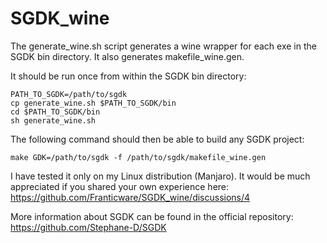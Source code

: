# SGDK_wine

The generate_wine.sh script generates a wine wrapper for each exe in the SGDK bin directory. It also generates makefile_wine.gen.

It should be run once from within the SGDK bin directory:
```
PATH_TO_SGDK=/path/to/sgdk
cp generate_wine.sh $PATH_TO_SGDK/bin
cd $PATH_TO_SGDK/bin
sh generate_wine.sh
```
The following command should then be able to build any SGDK project:
```
make GDK=/path/to/sgdk -f /path/to/sgdk/makefile_wine.gen
```
I have tested it only on my Linux distribution (Manjaro). It would be much appreciated if you shared your own experience here:
https://github.com/Franticware/SGDK_wine/discussions/4

More information about SGDK can be found in the official repository: https://github.com/Stephane-D/SGDK
